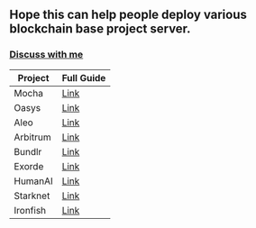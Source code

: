 ## Hope this can help people deploy various blockchain base project server.

### [Discuss with me](https://t.me/alphaleveragechat) 

|Project|Full Guide|
|-------|----------|
|Mocha    |[Link](https://github.com/hoangg-ng/testnet_manual/tree/main/Mocha)   |
|Oasys    |[Link](https://github.com/hoangg-ng/testnet_manual/tree/main/Oasys)   |
|Aleo     |[Link](https://github.com/hoangg-ng/testnet_manual/tree/main/Aleo)    |
|Arbitrum |[Link](https://github.com/hoangg-ng/testnet_manual/tree/main/Arbitrum)|
|Bundlr   |[Link](https://github.com/hoangg-ng/testnet_manual/tree/main/Bundlr)  |
|Exorde   |[Link](https://github.com/hoangg-ng/testnet_manual/tree/main/Exorde)  |
|HumanAI  |[Link](https://github.com/hoangg-ng/testnet_manual/tree/main/Humanai) |
|Starknet |[Link](https://github.com/hoangg-ng/testnet_manual/tree/main/Starknet)|
|Ironfish |[Link](https://github.com/hoangg-ng/testnet_manual/tree/main/Ironfish)|